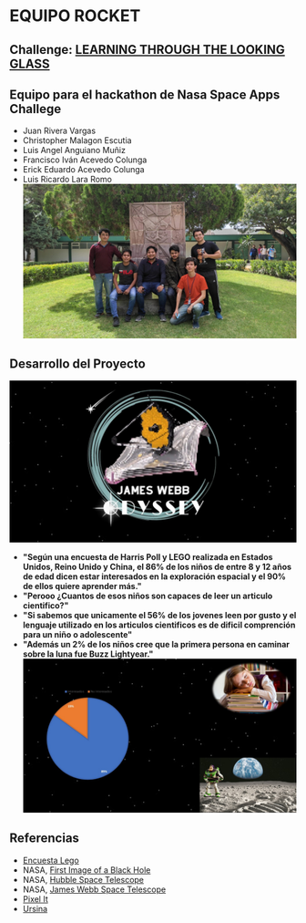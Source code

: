 # EQUIPO ROCKET
## **Challenge:** [LEARNING THROUGH THE LOOKING GLASS](https://2022.spaceappschallenge.org/challenges/2022-challenges/through-the-looking-glass/details)

## Equipo para el hackathon de Nasa Space Apps Challege 
- Juan Rivera Vargas
- Christopher Malagon Escutia
- Luis Angel Anguiano Muñiz
- Francisco Iván Acevedo Colunga
- Erick Eduardo Acevedo Colunga
- Luis Ricardo Lara Romo
![Equipo](imagenes/Equipo.jpeg)

## Desarrollo del Proyecto
![portada](imagenes/Pitch_juegoJamesWebbOdyssey/Diapositiva1.JPG)

- **"Según una encuesta de Harris Poll y LEGO realizada en Estados Unidos, Reino Unido y China, el 86% de los niños de entre 8 y 12 años de edad dicen estar interesados en la exploración espacial y el 90% de ellos quiere aprender más."**
- **"Perooo ¿Cuantos de esos niños son capaces de leer un articulo cientifico?"**
- **"Si sabemos que unicamente el 56% de los jovenes leen por gusto y el lenguaje utilizado en los articulos cientificos es de dificil comprención para un niño o adolescente"**
- **"Además  un 2% de los niños cree que la primera persona en caminar sobre la luna fue Buzz Lightyear."**
![datos](imagenes/Pitch_juegoJamesWebbOdyssey/Diapositiva2.JPG)

## Referencias
- [Encuesta Lego](https://decoracion.trendencias.com/dormitorio/85-ninos-esta-interesado-espacio-estudio-lego)
- NASA, [First Image of a Black Hole](https://solarsystem.nasa.gov/resources/2319/first-image-of-a-black-hole/)
- NASA, [Hubble Space Telescope](https://www.nasa.gov/mission_pages/hubble/main/index.html)
- NASA, [James Webb Space Telescope](https://www.nasa.gov/mission_pages/webb/main/index.html)
- [Pixel It](https://giventofly.github.io/pixelit/)
- [Ursina](https://github.com/pokepetter/ursina.git)
